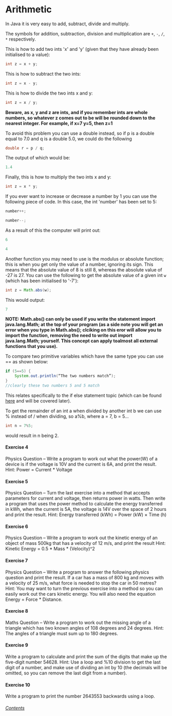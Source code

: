 Arithmetic
====================
In Java it is very easy to add, subtract, divide and multiply.

The symbols for addition, subtraction, division and multiplication are `+`, `-`, `/`, `*` respectively.
		
This is how to add two ints 'x' and 'y' (given that they have already been initialised to a value):
		
```java
int z = x + y;
```
		
		
This is how to subtract the two ints:
		
```java
int z = x - y;
```
		
This is how to divide the two ints x and y:
		
```java
int z = x / y;
```
		
**Beware, as x, y and z are ints, and if you remember ints are whole numbers, so whatever z comes out to be will be rounded down to the nearest integer.  For example, if x=7 y=5, then z=1**
		
To avoid this problem you can use a double instead, so if p is a double equal to 7.0 and q is a double 5.0, we could do the following
		
```java
double r = p / q;
```

The output of which would be:

```java
1.4
```

Finally, this is how to multiply the two ints x and y:
		
```java
int z = x * y;
```

If you ever want to increase or decrease a number by 1 you can use the following piece of code. In this case, the int 'number' has been set to 5:
		
```java
number++;

number--;
```

As a result of this the computer will print out:

```java
6

4
```

Another function you may need to use is the modulus or absolute function; this is when you get only the value of a number, ignoring its sign. This means that the absolute value of 8 is still 8, whereas the absolute value of -27 is 27. You can use the following to get the absolute value of a given int `w` (which has been initialised to '-7'):
		
```java
int z = Math.abs(w);
```

This would output:

```java
7
```

**NOTE: Math.abs() can only be used if you write the statement import java.lang.Math; at the top of your program (as a side note you will get an error when you type in Math.abs(); clciking on this eror will allow you to import the function, removing the need to write out import java.lang.Math; yourself. This concept can apply toalmost all external functions that you use).**
		
To compare two primitive variables which have the same type you can use == as shown below:
		
```java
if (5==5) {
	System.out.println(“The two numbers match”);
}
//clearly these two numbers 5 and 5 match
```
This relates specifically to the if else statement topic (which can be found [here]() and will be covered later).

To get the remainder of an int a when divided by another int b we can use % instead of / when dividing, so a%b, where a = 7, b = 5...
		
```java
int n = 7%5;
```
would result in n being 2.
		
#### Exercise 4
Physics Question – Write a program to work out what the power(W) of a device is if the voltage is 10V and the current is 6A, and print the result.
Hint: Power = Current * Voltage
		
#### Exercise 5
Physics Question – Turn the last exercise into a method that accepts parameters for current and voltage, then returns power in watts.  Then write a program that uses the power method to calculate the energy transferred in kWh, when the current is 5A, the voltage is 14V over the space of 2 hours and print the result.
Hint: Energy transferred (kWh) = Power (kW) × Time (h)
		
		
#### Exercise 6 
Physics Question – Write a program to work out the kinetic energy of an object of mass 500kg that has a velocity of 12 m/s, and print the result
Hint: Kinetic Energy = 0.5 * Mass * (Velocity)^2
		
#### Exercise 7 
Physics Question – Write a program to answer the following physics question and print the result.  If a car has a mass of 800 kg and moves with a velocity of 25 m/s, what force is needed to stop the car in 50 metres?
Hint: You may want to turn the previous exercise into a method so you can easily work out   the cars kinetic energy.  You will also need the equation Energy = Force * Distance.
		
#### Exercise 8
Maths Question – Write a program to work out the missing angle of a triangle which has two known angles of 108 degrees and 24 degrees.
Hint: The angles of a triangle must sum up to 180 degrees.
		
#### Exercise 9 
Write a program to calculate and print the sum of the digits that make up the five-digit number 54628.
Hint: Use a loop and %10 division to get the last digit of a number, and make use of dividing an int by 10 (the decimals will be omitted, so you can remove the last digit from a number).
		
#### Exercise 10
Write a program to print the number 2643553 backwards using a loop.
		
###### [Contents](https://github.com/BillsJ/cadmus/blob/master/Chapter-1/Part%20I:%20Introduction_and_contents.md#contents)
